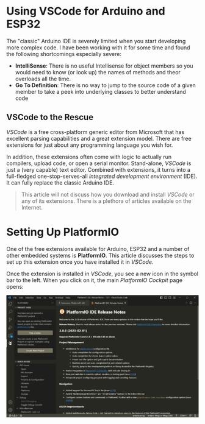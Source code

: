 # Using VSCode for Arduino and ESP32

The "classic" Arduino IDE is severely limited when you start developing more complex code. I have been working with it for some time and found the following shortcomings especially severe:

* **IntelliSense**: There is no useful Intellisense for object members so you would need to know (or look up) the names of methods and theor overloads all the time.
* **Go To Definition**: There is no way to jump to the source code of a given member to take a peek into underlying classes to better understand code

## VSCode to the Rescue

*VSCode* is a free cross-platform generic editor from Microsoft that has excellent parsing capabilities and a great extension model. There are free extensions for just about any programming language you wish for.

In addition, these extensions often come with logic to actually run compilers, upload code, or open a serial monitor. Stand-alone, *VSCode* is just a (very capable) text editor. Combined with extensions, it turns into a full-fledged one-stop-serves-all *integrated development environment* (IDE). It can fully replace the classic Arduino IDE.

> This article will not discuss how you download and install *VSCode* or any of its extensions. There is a plethora of articles available on the Internet.

# Setting Up PlatformIO

One of the free extensions available for Arduino, ESP32 and a number of other embedded systems is **PlatformIO**. This article discusses the steps to set up this extension once you have installed it in *VSCode*.

Once the extension is installed in *VSCode*, you see a new icon in the symbol bar to the left. When you click on it, the main *PlatformIO Cockpit* page opens:

![Icon](media\platformio_setup_1.png)

